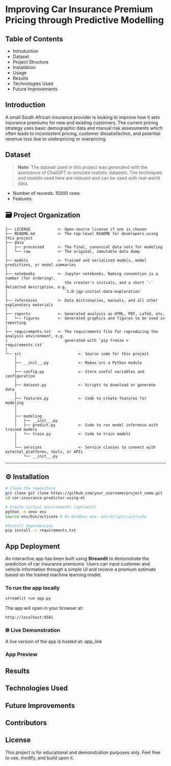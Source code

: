 # Improving Car Insurance Premium Pricing through Predictive Modelling

## Table of Contents
* Introduction
* Dataset
* Project Structure
* Installation
* Usage 
* Results 
* Technologies Used
* Future Improvements

## Introduction
A small South African insurance provider is looking to improve how it sets insurance premiums for new and existing customers. The current pricing strategy uses basic demographic data and manual risk assessments which often leads to inconsistent pricing, customer dissatisfaction, and potential revenue loss due to underpricing or overpricing. 

## Dataset
> **Note**: The dataset used in this project was generated with the assistance of ChatGPT to simulate realistic datasets. The techniques and models used here are relevant and can be used with real-world data. 

- Number of records: 15000 rows
- Features: 


## 🗃️ Project Organization

```
├── LICENSE            <- Open-source license if one is chosen
├── README.md          <- The top-level README for developers using this project
├── data
│   ├── processed      <- The final, canonical data sets for modeling
│   └── raw            <- The original, immutable data dump
│
├── models             <- Trained and serialized models, model predictions, or model summaries
│
├── notebooks          <- Jupyter notebooks. Naming convention is a number (for ordering),
│                         the creator's initials, and a short `-` delimited description, e.g.
│                         `1.0-jqp-initial-data-exploration`
│
├── references         <- Data dictionaries, manuals, and all other explanatory materials
│
├── reports            <- Generated analysis as HTML, PDF, LaTeX, etc.
│   └── figures        <- Generated graphics and figures to be used in reporting
│
├── requirements.txt   <- The requirements file for reproducing the analysis environment, e.g.
│                         generated with `pip freeze > requirements.txt`
│
└── src                         <- Source code for this project
    │
    ├── __init__.py             <- Makes src a Python module
    │
    ├── config.py               <- Store useful variables and configuration
    │
    ├── dataset.py              <- Scripts to download or generate data
    │
    ├── features.py             <- Code to create features for modeling
    │
    │    
    ├── modeling                
    │   ├── __init__.py 
    │   ├── predict.py          <- Code to run model inference with trained models          
    │   └── train.py            <- Code to train models
    │
    │
    └── services                <- Service classes to connect with external platforms, tools, or APIs
        └── __init__.py 
```

--------
## ⚙️ Installation

```bash
# Clone the repository
git clone git clone https://github.com/your_username/project_name.git 
cd car-insurance-predictor-using-ml

# Create virtual environmentt (optional)
python -m venv env
source env/bin/activate # On Windows use: env\Scripts\activate

#Install dependencies
pip install -r requirements.txt
```

## App Deployment

An interactive app has been built using **Streamlit** to demonstrate the prediction of car insurance premiums. Users can input customer and vehicle information through a simple UI and recieve a premium estimate based on the trained machine learning model. 

### To run the app locally

```bash
streamlit run app.py
```

The app will open in your browser at: 

```plaintext
http://localhost:8501
```

### 🌐 Live Demonstration

A live version of the app is hosted at: *app_link*

### App Preview

## Results

## Technologies Used

## Future Improvements

## Contributors

## License
This project is for educational and demonstration purposes only. Feel free to use, modify, and build upon it.


